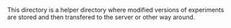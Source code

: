 This directory is a helper directory where modified versions of experiments are stored and then transfered to the server or other way around.